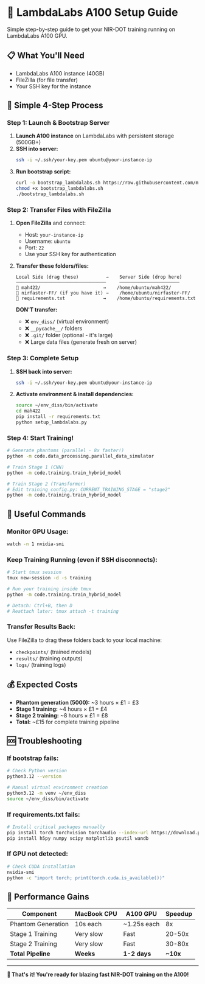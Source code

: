 # 🚀 LambdaLabs A100 Setup Guide

Simple step-by-step guide to get your NIR-DOT training running on LambdaLabs A100 GPU.

## 📋 What You'll Need

- LambdaLabs A100 instance (40GB)
- FileZilla (for file transfer)
- Your SSH key for the instance

## 🎯 Simple 4-Step Process

### Step 1: Launch & Bootstrap Server
1. **Launch A100 instance** on LambdaLabs with persistent storage (500GB+)
2. **SSH into server:**
   ```bash
   ssh -i ~/.ssh/your-key.pem ubuntu@your-instance-ip
   ```
3. **Run bootstrap script:**
   ```bash
   curl -o bootstrap_lambdalabs.sh https://raw.githubusercontent.com/maxhartml/mah422/main/bootstrap_lambdalabs.sh
   chmod +x bootstrap_lambdalabs.sh
   ./bootstrap_lambdalabs.sh
   ```

### Step 2: Transfer Files with FileZilla
1. **Open FileZilla** and connect:
   - Host: `your-instance-ip`
   - Username: `ubuntu`
   - Port: `22`
   - Use your SSH key for authentication

2. **Transfer these folders/files:**
   ```
   Local Side (drag these)          →    Server Side (drop here)
   ─────────────────────────────────     ──────────────────────
   📁 mah422/                       →    /home/ubuntu/mah422/
   📁 nirfaster-FF/ (if you have it) →    /home/ubuntu/nirfaster-FF/
   📄 requirements.txt              →    /home/ubuntu/requirements.txt
   ```

   **DON'T transfer:**
   - ❌ `env_diss/` (virtual environment)
   - ❌ `__pycache__/` folders
   - ❌ `.git/` folder (optional - it's large)
   - ❌ Large data files (generate fresh on server)

### Step 3: Complete Setup
1. **SSH back into server:**
   ```bash
   ssh -i ~/.ssh/your-key.pem ubuntu@your-instance-ip
   ```

2. **Activate environment & install dependencies:**
   ```bash
   source ~/env_diss/bin/activate
   cd mah422
   pip install -r requirements.txt
   python setup_lambdalabs.py
   ```

### Step 4: Start Training!
```bash
# Generate phantoms (parallel - 8x faster!)
python -m code.data_processing.parallel_data_simulator

# Train Stage 1 (CNN)
python -m code.training.train_hybrid_model

# Train Stage 2 (Transformer)
# Edit training_config.py: CURRENT_TRAINING_STAGE = "stage2"
python -m code.training.train_hybrid_model
```

## 🔧 Useful Commands

### Monitor GPU Usage:
```bash
watch -n 1 nvidia-smi
```

### Keep Training Running (even if SSH disconnects):
```bash
# Start tmux session
tmux new-session -d -s training

# Run your training inside tmux
python -m code.training.train_hybrid_model

# Detach: Ctrl+B, then D
# Reattach later: tmux attach -t training
```

### Transfer Results Back:
Use FileZilla to drag these folders back to your local machine:
- `checkpoints/` (trained models)
- `results/` (training outputs)
- `logs/` (training logs)

## 💰 Expected Costs

- **Phantom generation (5000):** ~3 hours × £1 = £3
- **Stage 1 training:** ~4 hours × £1 = £4
- **Stage 2 training:** ~8 hours × £1 = £8
- **Total:** ~£15 for complete training pipeline

## 🆘 Troubleshooting

### If bootstrap fails:
```bash
# Check Python version
python3.12 --version

# Manual virtual environment creation
python3.12 -m venv ~/env_diss
source ~/env_diss/bin/activate
```

### If requirements.txt fails:
```bash
# Install critical packages manually
pip install torch torchvision torchaudio --index-url https://download.pytorch.org/whl/cu118
pip install h5py numpy scipy matplotlib psutil wandb
```

### If GPU not detected:
```bash
# Check CUDA installation
nvidia-smi
python -c "import torch; print(torch.cuda.is_available())"
```

## 🎯 Performance Gains

| Component | MacBook CPU | A100 GPU | Speedup |
|-----------|-------------|----------|---------|
| Phantom Generation | 10s each | ~1.25s each | 8x |
| Stage 1 Training | Very slow | Fast | 20-50x |
| Stage 2 Training | Very slow | Fast | 30-80x |
| **Total Pipeline** | **Weeks** | **1-2 days** | **~10x** |

---

**🎉 That's it! You're ready for blazing fast NIR-DOT training on the A100!**
